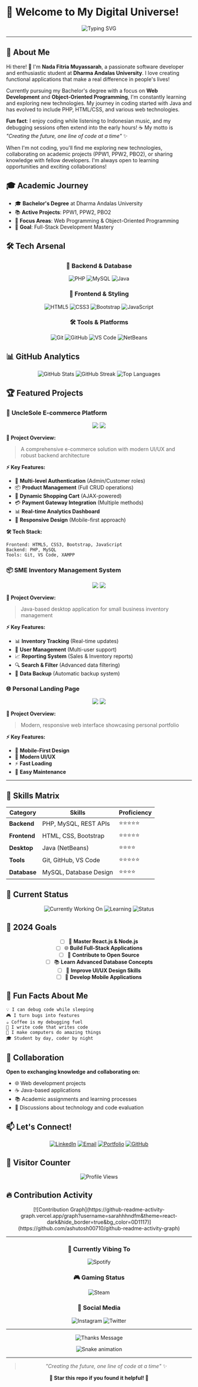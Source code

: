 # 🚀 Welcome to My Digital Universe! 

<div align="center">
  <img src="https://readme-typing-svg.herokuapp.com?font=Fira+Code&weight=500&size=25&pause=1000&color=F85D7F&center=true&vCenter=true&width=435&lines=Hello+World!+I'm+Nada+Fitria;Building+Amazing+Things+With+Code;Creating+the+Future+One+Line+at+a+Time" alt="Typing SVG" />
</div>

---

## 🌟 About Me

Hi there! 👋 I'm **Nada Fitria Muyassarah**, a passionate software developer and enthusiastic student at **Dharma Andalas University**. I love creating functional applications that make a real difference in people's lives! 

Currently pursuing my Bachelor's degree with a focus on **Web Development** and **Object-Oriented Programming**, I'm constantly learning and exploring new technologies. My journey in coding started with Java and has evolved to include PHP, HTML/CSS, and various web technologies.

**Fun fact**: I enjoy coding while listening to Indonesian music, and my debugging sessions often extend into the early hours! ☕ My motto is *"Creating the future, one line of code at a time"* ✨

When I'm not coding, you'll find me exploring new technologies, collaborating on academic projects (PPW1, PPW2, PBO2), or sharing knowledge with fellow developers. I'm always open to learning opportunities and exciting collaborations!

## 🎓 Academic Journey
- 🎓 **Bachelor's Degree** at Dharma Andalas University
- 📚 **Active Projects**: PPW1, PPW2, PBO2
- 🌟 **Focus Areas**: Web Programming & Object-Oriented Programming
- 🎯 **Goal**: Full-Stack Development Mastery

## 🛠️ Tech Arsenal
<div align="center">
  
### 🎯 Backend & Database
![PHP](https://img.shields.io/badge/PHP-777BB4?style=for-the-badge&logo=php&logoColor=white)
![MySQL](https://img.shields.io/badge/MySQL-00000F?style=for-the-badge&logo=mysql&logoColor=white)
![Java](https://img.shields.io/badge/Java-ED8B00?style=for-the-badge&logo=java&logoColor=white)

### 🎨 Frontend & Styling
![HTML5](https://img.shields.io/badge/HTML5-E34F26?style=for-the-badge&logo=html5&logoColor=white)
![CSS3](https://img.shields.io/badge/CSS3-1572B6?style=for-the-badge&logo=css3&logoColor=white)
![Bootstrap](https://img.shields.io/badge/Bootstrap-563D7C?style=for-the-badge&logo=bootstrap&logoColor=white)
![JavaScript](https://img.shields.io/badge/JavaScript-F7DF1E?style=for-the-badge&logo=javascript&logoColor=black)

### 🛠️ Tools & Platforms
![Git](https://img.shields.io/badge/Git-F05032?style=for-the-badge&logo=git&logoColor=white)
![GitHub](https://img.shields.io/badge/GitHub-100000?style=for-the-badge&logo=github&logoColor=white)
![VS Code](https://img.shields.io/badge/VS_Code-007ACC?style=for-the-badge&logo=visual-studio-code&logoColor=white)
![NetBeans](https://img.shields.io/badge/NetBeans-1B6AC6?style=for-the-badge&logo=apache-netbeans-ide&logoColor=white)

</div>

## 📊 GitHub Analytics
<div align="center">
  <img src="https://github-readme-stats.vercel.app/api?username=sarahhhndfm&show_icons=true&theme=radical&hide_border=true&bg_color=0D1117&title_color=F85D7F&text_color=FFFFFF&icon_color=F8D866" alt="GitHub Stats" />
  
  <img src="https://github-readme-streak-stats.herokuapp.com/?user=sarahhhndfm&theme=radical&hide_border=true&background=0D1117&stroke=F85D7F&ring=F85D7F&fire=F85D7F&currStreakNum=FFFFFF&currStreakLabel=F85D7F&sideNums=FFFFFF&sideLabels=F85D7F&dates=FFFFFF" alt="GitHub Streak" />
  
  <img src="https://github-readme-stats.vercel.app/api/top-langs/?username=sarahhhndfm&layout=compact&theme=radical&hide_border=true&bg_color=0D1117&title_color=F85D7F&text_color=FFFFFF" alt="Top Languages" />
</div>

## 🏆 Featured Projects

### 🛒 **UncleSole E-commerce Platform**
<div align="center">
  <img src="https://img.shields.io/badge/Status-Completed-brightgreen?style=for-the-badge" />
  <img src="https://img.shields.io/badge/Grade-A%20(4.00)-success?style=for-the-badge" />
</div>

**🎯 Project Overview:**
> A comprehensive e-commerce solution with modern UI/UX and robust backend architecture

**⚡ Key Features:**
- 🔐 **Multi-level Authentication** (Admin/Customer roles)
- 📦 **Product Management** (Full CRUD operations)
- 🛒 **Dynamic Shopping Cart** (AJAX-powered)
- 💳 **Payment Gateway Integration** (Multiple methods)
- 📊 **Real-time Analytics Dashboard**
- 📱 **Responsive Design** (Mobile-first approach)

**🛠️ Tech Stack:**
```
Frontend: HTML5, CSS3, Bootstrap, JavaScript
Backend: PHP, MySQL
Tools: Git, VS Code, XAMPP
```

### 📦 **SME Inventory Management System**
<div align="center">
  <img src="https://img.shields.io/badge/Type-Desktop%20Application-blue?style=for-the-badge" />
  <img src="https://img.shields.io/badge/Language-Java-orange?style=for-the-badge" />
</div>

**🎯 Project Overview:**
> Java-based desktop application for small business inventory management

**⚡ Key Features:**
- 📊 **Inventory Tracking** (Real-time updates)
- 👥 **User Management** (Multi-user support)
- 📈 **Reporting System** (Sales & Inventory reports)
- 🔍 **Search & Filter** (Advanced data filtering)
- 💾 **Data Backup** (Automatic backup system)

### 🌐 **Personal Landing Page**
<div align="center">
  <img src="https://img.shields.io/badge/Type-Web%20Design-pink?style=for-the-badge" />
  <img src="https://img.shields.io/badge/Responsive-Yes-green?style=for-the-badge" />
</div>

**🎯 Project Overview:**
> Modern, responsive web interface showcasing personal portfolio

**⚡ Key Features:**
- 📱 **Mobile-First Design**
- 🎨 **Modern UI/UX**
- ⚡ **Fast Loading**
- 🔧 **Easy Maintenance**

---

## 🎯 Skills Matrix
<div align="center">

| Category | Skills | Proficiency |
|----------|--------|-------------|
| **Backend** | PHP, MySQL, REST APIs | ⭐⭐⭐⭐⭐ |
| **Frontend** | HTML, CSS, Bootstrap | ⭐⭐⭐⭐⭐ |
| **Desktop** | Java (NetBeans) | ⭐⭐⭐⭐ |
| **Tools** | Git, GitHub, VS Code | ⭐⭐⭐⭐⭐ |
| **Database** | MySQL, Database Design | ⭐⭐⭐⭐ |

</div>

## 🚀 Current Status
<div align="center">
  
  ![Currently Working On](https://img.shields.io/badge/Currently%20Working%20On-React.js%20%26%20Node.js-blue?style=for-the-badge&logo=react)
  ![Learning](https://img.shields.io/badge/Learning-New%20Technologies-green?style=for-the-badge)
  ![Status](https://img.shields.io/badge/Status-Open%20for%20Collaboration-pink?style=for-the-badge)
  
</div>

## 🎯 2024 Goals
<div align="center">

- [ ] 🚀 **Master React.js & Node.js**
- [ ] 🌐 **Build Full-Stack Applications**
- [ ] 🤝 **Contribute to Open Source**
- [ ] 📚 **Learn Advanced Database Concepts**
- [ ] 🎨 **Improve UI/UX Design Skills**
- [ ] 📱 **Develop Mobile Applications**

</div>

## 🌟 Fun Facts About Me
```
💡 I can debug code while sleeping
🎮 I turn bugs into features
☕ Coffee is my debugging fuel
🎯 I write code that writes code
🚀 I make computers do amazing things
🎓 Student by day, coder by night
```

## 🤝 Collaboration
**Open to exchanging knowledge and collaborating on:**
- 🌐 Web development projects
- ☕ Java-based applications
- 📚 Academic assignments and learning processes
- 💬 Discussions about technology and code evaluation

## 📫 Let's Connect!
<div align="center">
  
  [![LinkedIn](https://img.shields.io/badge/LinkedIn-0077B5?style=for-the-badge&logo=linkedin&logoColor=white)](https://linkedin.com/in/YOUR_LINKEDIN)
  [![Email](https://img.shields.io/badge/Email-D14836?style=for-the-badge&logo=gmail&logoColor=white)](mailto:your.email@example.com)
  [![Portfolio](https://img.shields.io/badge/Portfolio-FF5722?style=for-the-badge&logo=todoist&logoColor=white)](https://your-portfolio.com)
  [![GitHub](https://img.shields.io/badge/GitHub-100000?style=for-the-badge&logo=github&logoColor=white)](https://github.com/sarahhhndfm)
  
</div>

## 🎉 Visitor Counter
<div align="center">
  <img src="https://komarev.com/ghpvc/?username=sarahhhndfm&style=flat-square&color=F85D7F&label=PROFILE+VIEWS" alt="Profile Views"/>
</div>

## 🔥 Contribution Activity
<div align="center">
  [![Contribution Graph](https://github-readme-activity-graph.vercel.app/graph?username=sarahhhndfm&theme=react-dark&hide_border=true&bg_color=0D1117)](https://github.com/ashutosh00710/github-readme-activity-graph)
</div>

---

<div align="center">
  
  ### 🎵 Currently Vibing To
  ![Spotify](https://img.shields.io/badge/Spotify-1ED760?style=for-the-badge&logo=spotify&logoColor=white)
  
  ### 🎮 Gaming Status
  ![Steam](https://img.shields.io/badge/Steam-000000?style=for-the-badge&logo=steam&logoColor=white)
  
  ### 📱 Social Media
  ![Instagram](https://img.shields.io/badge/Instagram-E4405F?style=for-the-badge&logo=instagram&logoColor=white)
  ![Twitter](https://img.shields.io/badge/Twitter-1DA1F2?style=for-the-badge&logo=twitter&logoColor=white)
  
</div>

---

<div align="center">
  
  <img src="https://readme-typing-svg.herokuapp.com?font=Fira+Code&weight=500&size=20&pause=1000&color=F85D7F&center=true&vCenter=true&width=435&lines=Thanks+for+visiting!+Let's+connect!;Feel+free+to+reach+out+for+collaborations" alt="Thanks Message" />
  
  <br>
  
  ![Snake animation](https://github.com/sarahhhndfm/sarahhhndfm/blob/output/github-contribution-grid-snake-dark.svg)
  
</div>

---

<div align="center">
  
  > *"Creating the future, one line of code at a time"* ✨
  
  **🌟 Star this repo if you found it helpful! 🌟**
  
</div> 
